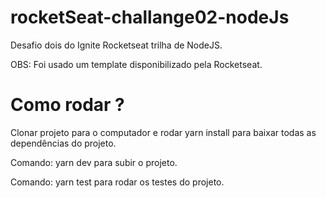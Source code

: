 # rocketSeat-challange02-nodeJs

Desafio dois do Ignite Rocketseat trilha de NodeJS.

OBS: Foi usado um template disponibilizado pela Rocketseat.

# Como rodar ?

Clonar projeto para o computador e rodar yarn install para baixar todas as dependências do projeto.

Comando: yarn dev para subir o projeto.

Comando: yarn test para rodar os testes do projeto.
